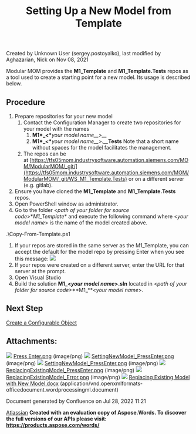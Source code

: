 ﻿---
title: "Setting Up a New Model from Template"
weight: 5
---
<!-- 1. [Modular MOM](c:\users\anil.birajdar\desktop\temp\index.html)
1. [Before You Start](c:\users\anil.birajdar\desktop\temp\Before-You-Start_127740192.html)
1. [Quick Start to Developing with Opcenter Modular Manufacturing](c:\users\anil.birajdar\desktop\temp\Quick-Start-to-Developing-with-Opcenter-Modular-Manufacturing_134455239.html)
1. [How to Create a Configurable Object](c:\users\anil.birajdar\desktop\temp\How-to-Create-a-Configurable-Object_125339498.html)
# **Modular MOM : Setting Up a New Model from Template**  -->
Created by Unknown User (sergey.postoyalko), last modified by Aghazarian, Nick on Nov 08, 2021 

Modular MOM provides the **M1\_Template** and **M1\_Template.Tests** repos as a tool used to create a starting point for a new model. Its usage is described below.
## **Procedure**
1. Prepare repositories for your new model
   1. Contact the Configuration Manager to create two repositories for your model with the names
      1. __M1*\_<*__*your model name__>__*
      1. __M1*\_<*__*your model name__>.__*__Tests__
         Note that a short name without spaces for the model facilitates the management. 
   1. The repos can be at [https://tfs05mom.industrysoftware.automation.siemens.com/MOM/ModularMOM/_git/](https://tfs05mom.industrysoftware.automation.siemens.com/MOM/ModularMOM/_git/WS_M1_Template.Tests) or on a different server (e.g. gitlab).
1. Ensure you have cloned the **M1\_Template** and **M1\_Template.Tests** repos.
1. Open PowerShell window as administrator.
1. Go to the folder <*path of your folder for source code*>\**M1\_Template** and execute the following command where <*your model name*> is the name of the model created above. 

.\Copy-From-Template.ps1 <your model name>

1. If your repos are stored in the same server as the M1\_Template, you can accept the default for the model repo by pressing Enter when you see this message:
   ![](Setting-Up-a-New-Model-from-Template\_127733030.002.png)
1. If your repos were created on a different server, enter the URL for that server at the prompt.
1. Open Visual Studio
1. Build the solution **M1\_<***your model name***>.sln** located in <*path of your folder for source code*>\**M1\_**<*your model name*>.
## **Next Step**
[Create a Configurable Object](https://momwiki02.industrysoftware.automation.siemens.com/display/RevMOM/Creating+a+New+CO)
## **Attachments:**
![](Setting-Up-a-New-Model-from-Template\_127733030.003.png) [Press Enter.png](c:\users\anil.birajdar\desktop\temp\attachments\127733030\127739722.png) (image/png) 
![](Setting-Up-a-New-Model-from-Template\_127733030.003.png) [SettingNewModel_PressEnter.png](c:\users\anil.birajdar\desktop\temp\attachments\127733030\127741262.png) (image/png) 
![](Setting-Up-a-New-Model-from-Template\_127733030.003.png) [SettingNewModel_PressEnter.png](c:\users\anil.birajdar\desktop\temp\attachments\127733030\127741261.png) (image/png) 
![](Setting-Up-a-New-Model-from-Template\_127733030.003.png) [ReplacingExistingModel_PressEnter.png](c:\users\anil.birajdar\desktop\temp\attachments\127733030\127741263.png) (image/png) 
![](Setting-Up-a-New-Model-from-Template\_127733030.003.png) [ReplacingExistingModel_Error.png](c:\users\anil.birajdar\desktop\temp\attachments\127733030\127741269.png) (image/png) 
![](Setting-Up-a-New-Model-from-Template\_127733030.003.png) [Replacing Existing Model with New Model.docx](c:\users\anil.birajdar\desktop\temp\attachments\127733030\134458703.docx) (application/vnd.openxmlformats-officedocument.wordprocessingml.document) 

Document generated by Confluence on Jul 28, 2022 11:21

[Atlassian](https://www.atlassian.com/)
**Created with an evaluation copy of Aspose.Words. To discover the full versions of our APIs please visit: https://products.aspose.com/words/**
